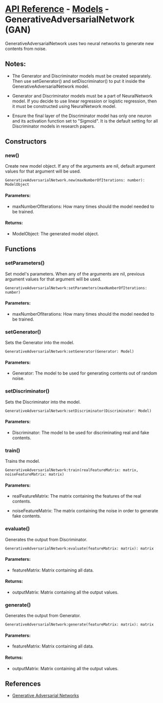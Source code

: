 # [API Reference](../../API.md) - [Models](../Models.md) - GenerativeAdversarialNetwork (GAN)

GenerativeAdversarialNetwork uses two neural networks to generate new contents from noise.

## Notes:

* The Generator and Discriminator models must be created separately. Then use setGenerator() and setDiscriminator() to put it inside the GenerativeAdversarialNetwork model.

* Generator and Discriminator models must be a part of NeuralNetwork model. If you decide to use linear regression or logistic regression, then it must be constructed using NeuralNetwork model. 

* Ensure the final layer of the Discriminator model has only one neuron and its activation function set to "Sigmoid". It is the default setting for all Discriminator models in research papers.

## Constructors

### new()

Create new model object. If any of the arguments are nil, default argument values for that argument will be used.

```
GenerativeAdversarialNetwork.new(maxNumberOfIterations: number): ModelObject
```

#### Parameters:

* maxNumberOfIterations: How many times should the model needed to be trained.

#### Returns:

* ModelObject: The generated model object.

## Functions

### setParameters()

Set model's parameters. When any of the arguments are nil, previous argument values for that argument will be used.

```
GenerativeAdversarialNetwork:setParameters(maxNumberOfIterations: number)
```

#### Parameters:

* maxNumberOfIterations: How many times should the model needed to be trained.

### setGenerator()

Sets the Generator into the model. 

```
GenerativeAdversarialNetwork:setGenerator(Generator: Model)
```

#### Parameters:

* Generator: The model to be used for generating contents out of random noise.

### setDiscriminator()

Sets the Discriminator into the model. 

```
GenerativeAdversarialNetwork:setDiscriminator(Discriminator: Model)
```

#### Parameters:

* Discriminator: The model to be used for discriminating real and fake contents.

### train()

Trains the model.

```
GenerativeAdversarialNetwork:train(realFeatureMatrix: matrix, noiseFeatureMatrix: matrix)
```

#### Parameters:

* realFeatureMatrix: The matrix containing the features of the real contents.

* noiseFeatureMatrix: The matrix containing the noise in order to generate fake contents.

### evaluate()

Generates the output from Discriminator.

```
GenerativeAdversarialNetwork:evaluate(featureMatrix: matrix): matrix
```

#### Parameters:

* featureMatrix: Matrix containing all data.

#### Returns:

* outputMatrix: Matrix containing all the output values.

### generate()

Generates the output from Generator.

```
GenerativeAdversarialNetwork:generate(featureMatrix: matrix): matrix
```

#### Parameters:

* featureMatrix: Matrix containing all data.

#### Returns:

* outputMatrix: Matrix containing all the output values.

## References

* [Generative Adversarial Networks](https://arxiv.org/abs/1406.2661)
